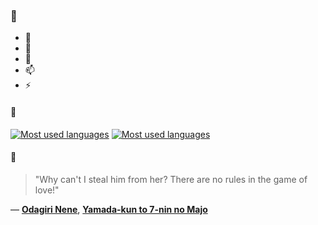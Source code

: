 ### 👋

- 🔭
- 🌱
- 💬
- 📫
- ⚡

#### 🧏

[![Most used languages](https://github-readme-stats-aynah.vercel.app/api/top-langs/?username=aynh&theme=solarized-dark&langs_count=6&layout=compact&hide_title=true)](https://github.com/anuraghazra/github-readme-stats#gh-dark-mode-only)
[![Most used languages](https://github-readme-stats-aynah.vercel.app/api/top-langs/?username=aynh&theme=solarized-light&langs_count=6&layout=compact&hide_title=true)](https://github.com/anuraghazra/github-readme-stats#gh-light-mode-only)

#### 💬

> "Why can't I steal him from her? There are no rules in the game of love!"

&mdash; [**Odagiri Nene**](https://myanimelist.net/character.php?q=Odagiri%20Nene&cat=character), [**Yamada-kun to 7-nin no Majo**](https://myanimelist.net/search/all?q=Yamada-kun%20to%207-nin%20no%20Majo&cat=all)
